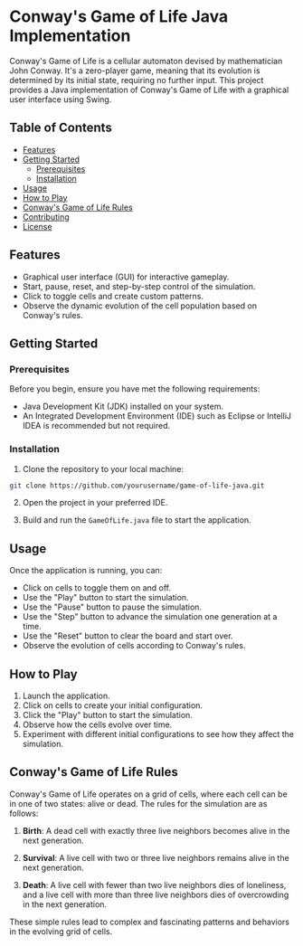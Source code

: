 # Conway's Game of Life Java Implementation

Conway's Game of Life is a cellular automaton devised by mathematician John Conway. It's a zero-player game, meaning that its evolution is determined by its initial state, requiring no further input. This project provides a Java implementation of Conway's Game of Life with a graphical user interface using Swing.

## Table of Contents

- [Features](#features)
- [Getting Started](#getting-started)
    - [Prerequisites](#prerequisites)
    - [Installation](#installation)
- [Usage](#usage)
- [How to Play](#how-to-play)
- [Conway's Game of Life Rules](#conways-game-of-life-rules)
- [Contributing](#contributing)
- [License](#license)

## Features

- Graphical user interface (GUI) for interactive gameplay.
- Start, pause, reset, and step-by-step control of the simulation.
- Click to toggle cells and create custom patterns.
- Observe the dynamic evolution of the cell population based on Conway's rules.

## Getting Started

### Prerequisites

Before you begin, ensure you have met the following requirements:

- Java Development Kit (JDK) installed on your system.
- An Integrated Development Environment (IDE) such as Eclipse or IntelliJ IDEA is recommended but not required.

### Installation

1. Clone the repository to your local machine:

  ```bash
  git clone https://github.com/yourusername/game-of-life-java.git
  ```


2. Open the project in your preferred IDE.

3. Build and run the `GameOfLife.java` file to start the application.


## Usage

Once the application is running, you can:

- Click on cells to toggle them on and off.
- Use the "Play" button to start the simulation.
- Use the "Pause" button to pause the simulation.
- Use the "Step" button to advance the simulation one generation at a time.
- Use the "Reset" button to clear the board and start over.
- Observe the evolution of cells according to Conway's rules.

## How to Play

1. Launch the application.
2. Click on cells to create your initial configuration.
3. Click the "Play" button to start the simulation.
4. Observe how the cells evolve over time.
5. Experiment with different initial configurations to see how they affect the simulation.

## Conway's Game of Life Rules

Conway's Game of Life operates on a grid of cells, where each cell can be in one of two states: alive or dead. The rules for the simulation are as follows:

1. **Birth**: A dead cell with exactly three live neighbors becomes alive in the next generation.

2. **Survival**: A live cell with two or three live neighbors remains alive in the next generation.

3. **Death**: A live cell with fewer than two live neighbors dies of loneliness, and a live cell with more than three live neighbors dies of overcrowding in the next generation.


These simple rules lead to complex and fascinating patterns and behaviors in the evolving grid of cells.
